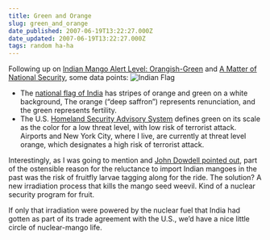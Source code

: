 ```yaml
---
title: Green and Orange
slug: green_and_orange
date_published: 2007-06-19T13:22:27.000Z
date_updated: 2007-06-19T13:22:27.000Z
tags: random ha-ha
---
```


Following up on [Indian Mango Alert Level: Orangish-Green](http://www.dashes.com/anil/2007/06/indian-mango-alert-level-orangishgreen.html) and [A Matter of National Security](http://www.dashes.com/anil/2007/06/a-matter-of-national-security.html), some data points:
![Indian Flag](http://www.dashes.com/anil/images/indian-flag.gif)

- The [national flag of India](http://www.india.gov.in/knowindia/national_flag.php) has stripes of orange and green on a white background, The orange (“deep saffron”) represents renunciation, and the green represents fertility.
- The U.S. [Homeland Security Advisory System](http://www.dhs.gov/xinfoshare/programs/Copy_of_press_release_0046.shtm) defines green on its scale as the color for a low threat level, with low risk of terrorist attack. Airports and New York City, where I live, are currently at threat level orange, which designates a high risk of terrorist attack.

Interestingly, as I was going to mention and [John Dowdell pointed out](http://www.dashes.com/anil/2007/06/a-matter-of-national-security.html#comment-201798), part of the ostensible reason for the reluctance to import Indian mangoes in the past was the risk of fruitfly larvae tagging along for the ride. The solution? A new irradiation process that kills the mango seed weevil. Kind of a nuclear security program for fruit.

If only that irradiation were powered by the nuclear fuel that India had gotten as part of its trade agreement with the U.S., we’d have a nice little circle of nuclear-mango life.
